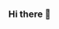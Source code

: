 ### Hi there 👋




<!--

현재 Infra / WAS 자동화 업무 담당


# 이력

## 수상내역




## 도전과제

 -[ ] 
 
 
 
 -->
 
 <!--
**s01va/s01va** is a ✨ _special_ ✨ repository because its `README.md` (this file) appears on your GitHub profile.

Here are some ideas to get you started:

- 🔭 I’m currently working on ...
- 🌱 I’m currently learning ...
- 👯 I’m looking to collaborate on ...
- 🤔 I’m looking for help with ...
- 💬 Ask me about ...
- 📫 How to reach me: ...
- 😄 Pronouns: ...
- ⚡ Fun fact: ...
-->
